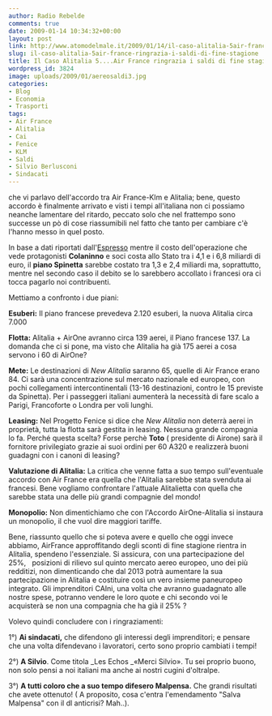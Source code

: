 ```yaml
---
author: Radio Rebelde
comments: true
date: 2009-01-14 10:34:32+00:00
layout: post
link: http://www.atomodelmale.it/2009/01/14/il-caso-alitalia-5air-france-ringrazia-i-saldi-di-fine-stagione/
slug: il-caso-alitalia-5air-france-ringrazia-i-saldi-di-fine-stagione
title: Il Caso Alitalia 5....Air France ringrazia i saldi di fine stagione!
wordpress_id: 3824
image: uploads/2009/01/aereosaldi3.jpg
categories:
- Blog
- Economia
- Trasporti
tags:
- Air France
- Alitalia
- Cai
- Fenice
- KLM
- Saldi
- Silvio Berlusconi
- Sindacati
---
```


 che vi parlavo dell'accordo tra Air France-Klm e Alitalia; bene, questo accordo è finalmente arrivato e visti i tempi all'italiana non ci possiamo neanche lamentare del ritardo, peccato solo che nel frattempo sono successe un pò di cose riassumibili nel fatto che tanto per cambiare c'è l'hanno messo in quel posto.

In base a dati riportati dall'[Espresso](http://espresso.repubblica.it/dettaglio/Cpt-fai-da-te/2039763) mentre il costo dell'operazione che vede protagonisti **Colaninno** e soci costa allo Stato tra i 4,1 e i 6,8 miliardi di euro, il **piano Spinetta** sarebbe costato tra 1,3 e 2,4 miliardi ma, soprattutto, mentre nel secondo caso il debito se lo sarebbero accollato i francesi ora ci tocca pagarlo noi contribuenti.

Mettiamo a confronto i due piani:

**Esuberi:** Il piano francese prevedeva 2.120 esuberi, la nuova Alitalia circa 7.000

**Flotta:** Alitalia + AirOne avranno circa 139 aerei, il Piano francese 137. La domanda che ci si pone, ma visto che Alitalia ha già 175 aerei a cosa servono i 60 di AirOne?

**Mete:** Le destinazioni di _New Alitalia_ saranno 65, quelle di Air France erano 84. Ci sarà una concentrazione sul mercato nazionale ed europeo, con pochi collegamenti intercontinentali (13-16 destinazioni, contro le 15 previste da Spinetta). Per i passeggeri italiani aumenterà la necessità di fare scalo a Parigi, Francoforte o Londra per voli lunghi.

**Leasing:** Nel Progetto Fenice si dice che _New Alitalia_ non deterrà aerei in proprietà, tutta la flotta sarà gestita in leasing. Nessuna grande compagnia lo fa. Perché questa scelta? Forse perchè **Toto** ( presidente di Airone) sarà il fornitore privilegiato grazie ai suoi ordini per 60 A320 e realizzerà buoni guadagni con i canoni di leasing?

**Valutazione di Alitalia:** La critica che venne fatta a suo tempo sull'eventuale accordo con Air France era quella che l'Alitalia sarebbe stata svenduta ai francesi. Bene vogliamo confrontare l'attuale Alitalietta con quella che sarebbe stata una delle più grandi compagnie del mondo!

**Monopolio:** Non dimentichiamo che con l'Accordo AirOne-Alitalia si instaura un monopolio, il che vuol dire maggiori tariffe.

Bene, riassunto quello che si poteva avere e quello che oggi invece abbiamo, AirFrance approffitando degli sconti di fine stagione rientra in Alitalia, spendeno l'essenziale. Si assicura, con una partecipazione del 25%,   posizioni di rilievo sul quinto mercato aereo europeo, uno dei più redditizi, non dimenticando che dal 2013 potrà aumentare la sua partecipazione in Alitalia e costituire così un vero insieme paneuropeo integrato. Gli imprenditori CAIni, una volta che avranno guadagnato alle nostre spese, potranno vendere le loro quote e chi secondo voi le acquisterà se non una compagnia che ha già il 25% ?

Volevo quindi concludere con i ringraziamenti:

1°) **Ai sindacati,** che difendono gli interessi degli imprenditori; e pensare che una volta difendevano i lavoratori, certo sono proprio cambiati i tempi!

2°) **A Silvio**. Come titola _Les Echos _«Merci Silvio». Tu sei proprio buono, non solo pensi a noi italiani ma anche ai nostri cugini d'oltralpe.

3°) **A tutti coloro che a suo tempo difesero Malpensa.** Che grandi risultati che avete ottenuto! ( A proposito, cosa c'entra l'emendamento "Salva Malpensa" con il dl anticrisi? Mah..).
